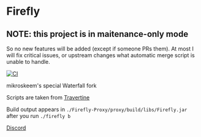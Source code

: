# Firefly

## NOTE: this project is in maitenance-only mode

So no new features will be added (except if someone PRs them). At most I will fix critical issues, or upstream changes
what automatic merge script is unable to handle.

[![CI](https://ci.mikroskeem.eu/api/v1/teams/mikroskeemsrealm/pipelines/firefly/badge)](https://ci.mikroskeem.eu/teams/mikroskeemsrealm/pipelines/firefly)

mikroskeem's special Waterfall fork

Scripts are taken from [Travertine](https://github.com/PaperMC/Travertine)

Build output appears in `./Firefly-Proxy/proxy/build/libs/Firefly.jar` after you run `./firefly b`

[Discord](https://discord.gg/KqqdgE7)
